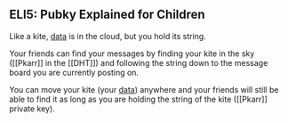 ## ELI5: Pubky Explained for Children

Like a kite, [data](Data%20Stores.md) is in the cloud, but you hold its string.

Your friends can find your messages by finding your kite in the sky ([[Pkarr]] in the [[DHT]]) and following the string down to the message board you are currently posting on.

You can move your kite (your [data](Data%20Stores.md)) anywhere and your friends will still be able to find it as long as you are holding the string of the kite ([[Pkarr]] private key).

